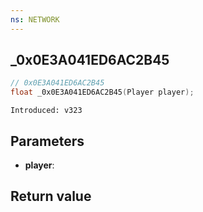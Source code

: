 ```yaml
---
ns: NETWORK
---
```

## _0x0E3A041ED6AC2B45

```c
// 0x0E3A041ED6AC2B45
float _0x0E3A041ED6AC2B45(Player player);
```

```
Introduced: v323
```

## Parameters
* **player**:

## Return value
